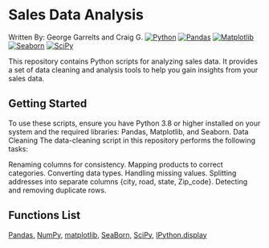 # Sales Data Analysis
Written By: George Garrelts and Craig G.
[![Python](https://img.shields.io/badge/Python-3.8%2B-blue)](https://www.python.org/)
[![Pandas](https://img.shields.io/badge/Pandas-1.3.3-blue)](https://pandas.pydata.org/)
[![Matplotlib](https://img.shields.io/badge/Matplotlib-3.4.3-blue)](https://matplotlib.org/)
[![Seaborn](https://img.shields.io/badge/Seaborn-0%2E11%2E2-blue)](https://seaborn.pydata.org/)
[![SciPy](https://img.shields.io/badge/SciPy-1.7.0-brightgreen)](https://www.scipy.org/)

This repository contains Python scripts for analyzing sales data. It provides a set of data cleaning and analysis tools to help you gain insights from your sales data.

## Getting Started

To use these scripts, ensure you have Python 3.8 or higher installed on your system and the required libraries: Pandas, Matplotlib, and Seaborn.
Data Cleaning
The data-cleaning script in this repository performs the following tasks:

Renaming columns for consistency.
Mapping products to correct categories.
Converting data types.
Handling missing values.
Splitting addresses into separate columns {city, road, state, Zip_code}.
Detecting and removing duplicate rows.


## Functions List
[Pandas,](https://pandas.pydata.org/docs/reference/general_functions.html#)
[ NumPy,](https://numpy.org/doc/stable/reference/routines.html)
[ matplotlib,](https://matplotlib.org/stable/api/pyplot_summary.html)
[ SeaBorn,](https://seaborn.pydata.org/tutorial/function_overview.html)
[ SciPy,](https://docs.scipy.org/doc/scipy/reference/stats.html#)
[ IPython.display](https://ipython.readthedocs.io/en/stable/api/generated/IPython.display.html)



